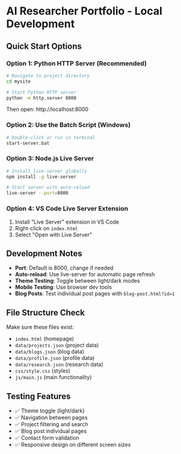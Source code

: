 # AI Researcher Portfolio - Local Development

## Quick Start Options

### Option 1: Python HTTP Server (Recommended)
```bash
# Navigate to project directory
cd mysite

# Start Python HTTP server
python -m http.server 8000
```
Then open: http://localhost:8000

### Option 2: Use the Batch Script (Windows)
```bash
# Double-click or run in terminal
start-server.bat
```

### Option 3: Node.js Live Server
```bash
# Install live-server globally
npm install -g live-server

# Start server with auto-reload
live-server --port=8000
```

### Option 4: VS Code Live Server Extension
1. Install "Live Server" extension in VS Code
2. Right-click on `index.html`
3. Select "Open with Live Server"

## Development Notes

- **Port**: Default is 8000, change if needed
- **Auto-reload**: Use live-server for automatic page refresh
- **Theme Testing**: Toggle between light/dark modes
- **Mobile Testing**: Use browser dev tools
- **Blog Posts**: Test individual post pages with `blog-post.html?id=1`

## File Structure Check
Make sure these files exist:
- `index.html` (homepage)
- `data/projects.json` (project data)
- `data/blogs.json` (blog data)  
- `data/profile.json` (profile data)
- `data/research.json` (research data)
- `css/style.css` (styles)
- `js/main.js` (main functionality)

## Testing Features
- ✅ Theme toggle (light/dark)
- ✅ Navigation between pages
- ✅ Project filtering and search
- ✅ Blog post individual pages
- ✅ Contact form validation
- ✅ Responsive design on different screen sizes
